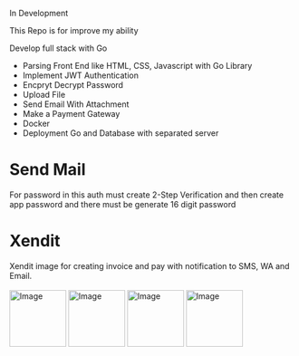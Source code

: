 In Development

This Repo is for improve my ability

Develop full stack with Go 

- Parsing Front End like HTML, CSS, Javascript with Go Library 
- Implement JWT Authentication 
- Encpryt Decrypt Password 
- Upload File
- Send Email With Attachment
- Make a Payment Gateway 
- Docker 
- Deployment Go and Database with separated server

# Send Mail
For password in this auth must create 2-Step Verification and then create app password and there must be generate 16 digit password

# Xendit
<p>
    Xendit image for creating invoice and pay with notification to SMS, WA and Email. <br><br>
    <img src="https://github.com/MuhAndriJP/personal-practice/assets/30832191/19bc5689-5eac-492a-9864-d25a04fd8f49" alt="Image" width="100">
    <img src="https://github.com/MuhAndriJP/personal-practice/assets/30832191/01c4c3dd-75ff-4e86-9822-a14ac2dbe13f" alt="Image" width="100">
    <img src="https://github.com/MuhAndriJP/personal-practice/assets/30832191/67f5e8ca-e7e5-41d0-a052-0b55dfd76fbe" alt="Image" width="100">
    <img src="https://github.com/MuhAndriJP/personal-practice/assets/30832191/813fae19-4967-4605-ba40-c98d96706bc9" alt="Image" width="100">
</p>
